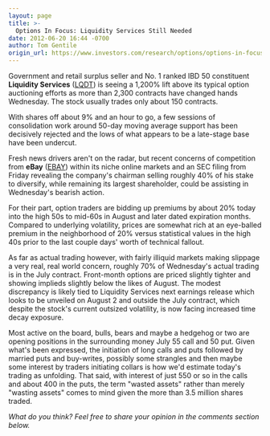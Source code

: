 ```yaml
---
layout: page
title: >-
  Options In Focus: Liquidity Services Still Needed
date: 2012-06-20 16:44 -0700
author: Tom Gentile
origin_url: https://www.investors.com/research/options/options-in-focus-liquidity-services-still-needed/
---
```






Government and retail surplus seller and No. 1 ranked IBD 50 constituent **Liquidity Services**  ([LQDT](https://research.investors.com/quote.aspx?symbol=LQDT)) is seeing a 1,200% lift above its typical option auctioning efforts as more than 2,300 contracts have changed hands Wednesday. The stock usually trades only about 150 contracts.

  

With shares off about 9% and an hour to go, a few sessions of consolidation work around 50-day moving average support has been decisively rejected and the lows of what appears to be a late-stage base have been undercut.

  

Fresh news drivers aren't on the radar, but recent concerns of competition from **eBay** ([EBAY](https://research.investors.com/quote.aspx?symbol=EBAY)) within its niche online markets and an SEC filing from Friday revealing the company's chairman selling roughly 40% of his stake to diversify, while remaining its largest shareholder, could be assisting in Wednesday's bearish action. 

  

For their part, option traders are bidding up premiums by about 20% today into the high 50s to mid-60s in August and later dated expiration months. Compared to underlying volatility, prices are somewhat rich at an eye-balled premium in the neighborhood of 20% versus statistical values in the high 40s prior to the last couple days' worth of technical fallout. 

  

As far as actual trading however, with fairly illiquid markets making slippage a very real, real world concern, roughly 70% of Wednesday's actual trading is in the July contract. Front-month options are priced slightly tighter and showing implieds slightly below the likes of August. The modest discrepancy is likely tied to Liquidity Services next earnings release which looks to be unveiled on August 2 and outside the July contract, which despite the stock's current outsized volatility, is now facing increased time decay exposure. 

  

Most active on the board, bulls, bears and maybe a hedgehog or two are opening positions in the surrounding money July 55 call and 50 put. Given what's been expressed, the initiation of long calls and puts followed by married puts and buy-writes, possibly some strangles and then maybe some interest by traders initiating collars is how we'd estimate today's trading as unfolding. That said, with interest of just 550 or so in the calls and about 400 in the puts, the term "wasted assets" rather than merely "wasting assets" comes to mind given the more than 3.5 million shares traded.

  

*What do you think? Feel free to share your opinion in the comments section below.*




